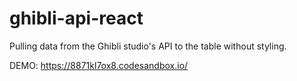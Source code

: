 # ghibli-api-react
Pulling data from the Ghibli studio's API to the table without styling.

DEMO: https://8871kl7ox8.codesandbox.io/
